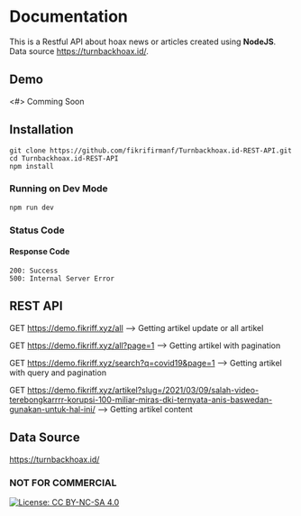 # Documentation

This is a Restful API about hoax news or articles created using **NodeJS**. Data source <https://turnbackhoax.id/>.

## Demo

<#>
Comming Soon

## Installation

```
git clone https://github.com/fikrifirmanf/Turnbackhoax.id-REST-API.git
cd Turnbackhoax.id-REST-API
npm install
```

### Running on Dev Mode

```
npm run dev
```

### Status Code

#### Response Code

```
200: Success
500: Internal Server Error
```

## REST API

GET <https://demo.fikriff.xyz/all> --> Getting artikel update or all artikel

GET <https://demo.fikriff.xyz/all?page=1> --> Getting artikel with pagination

GET <https://demo.fikriff.xyz/search?q=covid19&page=1> --> Getting artikel with query and pagination

GET <https://demo.fikriff.xyz/artikel?slug=/2021/03/09/salah-video-terebongkarrrr-korupsi-100-miliar-miras-dki-ternyata-anis-baswedan-gunakan-untuk-hal-ini/> --> Getting artikel content

## Data Source

<https://turnbackhoax.id/>

### NOT FOR COMMERCIAL
[![License: CC BY-NC-SA 4.0](https://img.shields.io/badge/License-CC%20BY--NC--SA%204.0-lightgrey.svg)](http://creativecommons.org/licenses/by-nc-sa/4.0/)
